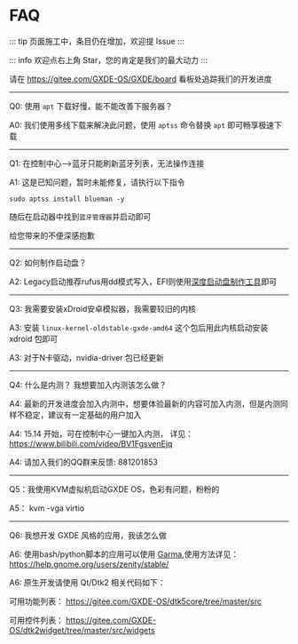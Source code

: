 # FAQ

::: tip
页面施工中，条目仍在增加，欢迎提 Issue
:::

::: info
欢迎点右上角 Star，您的肯定是我们的最大动力
:::

请在 https://gitee.com/GXDE-OS/GXDE/board 看板处追踪我们的开发进度

---

Q0: 使用 `apt` 下载好慢，能不能改善下服务器？

A0: 我们使用多线下载来解决此问题，使用 `aptss` 命令替换 `apt` 即可畅享极速下载


---

Q1: 在控制中心-->蓝牙只能刷新蓝牙列表，无法操作连接

A1: 这是已知问题，暂时未能修复，请执行以下指令

```
sudo aptss install blueman -y
```

随后在启动器中找到`蓝牙管理器`并启动即可

给您带来的不便深感抱歉


---

Q2: 如何制作启动盘？

A2: Legacy启动推荐rufus用dd模式写入，EFI则使用[深度启动盘制作工具](https://www.deepin.org/zh/original/deepin-boot-maker/)即可


---

Q3: 我需要安装xDroid安卓模拟器，我需要较旧的内核

A3: 安装 `linux-kernel-oldstable-gxde-amd64` 这个包后用此内核启动安装 xdroid 包即可

A3: 对于N卡驱动，nvidia-driver 包已经更新

---

Q4: 什么是内测？ 我想要加入内测该怎么做？

A4: 最新的开发进度会加入内测中，想要体验最新的内容可加入内测，但是内测同样不稳定，建议有一定基础的用户加入

A4: 15.14 开始，可在控制中心一键加入内测， 详见： https://www.bilibili.com/video/BV1FgsvenEjq

A4: 请加入我们的QQ群来反馈: 881201853

---

Q5：我使用KVM虚拟机启动GXDE OS，色彩有问题，粉粉的

A5： kvm -vga virtio 

---

Q6: 我想开发 GXDE 风格的应用，我该怎么做

A6: 使用bash/python脚本的应用可以使用 [Garma](https://gitee.com/GXDE-OS/garma),使用方法详见： https://help.gnome.org/users/zenity/stable/ 

A6: 原生开发请使用 Qt/Dtk2 相关代码如下： 

可用功能列表： https://gitee.com/GXDE-OS/dtk5core/tree/master/src

可用控件列表： https://gitee.com/GXDE-OS/dtk2widget/tree/master/src/widgets